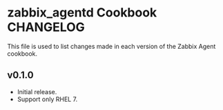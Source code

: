 # zabbix_agentd Cookbook CHANGELOG

This file is used to list changes made in each version of the Zabbix Agent cookbook.

## v0.1.0

- Initial release.
- Support only RHEL 7.
